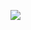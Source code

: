 <p align="left">
  <img src="https://skillicons.dev/icons?i=python,java,flutter,mysql,sqlite,dotnet,cplusplus,matlab,linux" />
</p>

